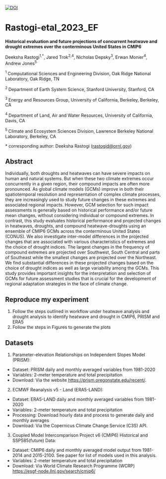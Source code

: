 [![DOI](https://zenodo.org/badge/DOI/10.5281/zenodo.7662363.svg)](https://doi.org/10.5281/zenodo.7662363)

# Rastogi-etal\_2023\_EF

**Historical evaluation and future projections of concurrent heatwave and drought extremes over the conterminous United States in CMIP6**

Deeksha Rastogi<sup>1,*</sup>, Jared Trok<sup>2,4</sup>, Nicholas Depsky<sup>3</sup>, Erwan Monier<sup>4</sup>, Andrew Jones<sup>5</sup>

<sup>1 </sup>  Computational Sciences and Engineering Division, Oak Ridge National Laboratory, Oak Ridge, TN

<sup>2 </sup> Department of Earth System Science, Stanford University, Stanford, CA

<sup>3 </sup> Energy and Resources Group, University of California, Berkeley, Berkeley, CA

<sup>4 </sup> Department of Land, Air and Water Resources, University of California, Davis, CA

<sup>5 </sup> Climate and Ecosystem Sciences Division, Lawrence Berkeley National Laboratory, Berkeley, CA



\* corresponding author: Deeksha Rastogi (rastogid@ornl.gov)

## Abstract
Individually, both droughts and heatwaves can have severe impacts on human and natural systems. But when these two climate extremes occur concurrently in a given region, their compound impacts are often more pronounced. As global climate models (GCMs) improve in both their spatiotemporal resolution and representation of complex climate processes, they are increasingly used to study future changes in these extremes and associated regional impacts. However, GCM selection for such impact assessments is generally based on historical performance and/or future mean changes, without considering individual or compound extremes. In contrast, this study evaluates historical performance and projected changes in heatwaves, droughts, and compound heatwave-droughts using an ensemble of CMIP6 GCMs across the conterminous United States (CONUS). We also investigate inter-model differences in the projected changes that are associated with various characteristics of extremes and the choice of drought indices. The largest changes in the frequency of compound extremes are projected over Southwest, South Central and parts of Southeast while the smallest changes are projected over the Northeast. We find substantial differences in these projected changes based on the choice of drought indices as well as large variability among the GCMs. This study provides important insights for the interpretation and selection of GCMs for future assessment studies that is crucial for the development of regional adaptation strategies in the face of climate change.


## Reproduce my experiment

1. Follow the steps outlined in workflow under heatwave analysis and drought analysis to identify heatwave and drought in CMIP6, PRISM and ERA5
2. Follow the steps in Figures to generate the plots

## Datasets

1. Parameter-elevation Relationships on Independent Slopes Model (PRISM):
* Dataset: PRISM daily and monthly averaged variables from 1981-2020
* Variables: 2-meter temperature and total precipitation
* Download: Via the website https://prism.oregonstate.edu/recent/. 

2. ECMWF Reanalysis v5 - Land (ERA5-LAND):
* Dataset: ERA5-LAND daily and monthly averaged variables from 1981-2020
* Variables: 2-meter temperature and total precipitation
* Processing: Download hourly data and process to generate daily and monthly averages
* Download: Via the Copernicus Climate Change Service (C3S) API. 

3. Coupled Model Intercomparison Project v6 (CMIP6) Historical and SSP585(future) Data:
* Dataset: CMIP6 daily and monthly averaged model output from 1981-2014 and 2015-2100. See paper for list of models used in this analysis.
* Variables: 2-meter temperature and total precipitation
* Download: Via World Climate Research Programme (WCRP) https://esgf-node.llnl.gov/search/cmip6/




